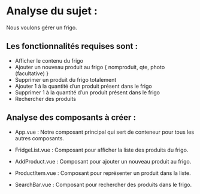 # Analyse du sujet :

Nous voulons gérer un frigo.

## Les fonctionnalités requises sont :

- Afficher le contenu du frigo
- Ajouter un nouveau produit au frigo { nomproduit, qte, photo (facultative) }
- Supprimer un produit du frigo totalement
- Ajouter 1 à la quantité d’un produit présent dans le frigo
- Supprimer 1 à la quantité d’un produit présent dans le frigo
- Rechercher des produits

## Analyse des composants à créer :

- App.vue : Notre composant principal qui sert de conteneur pour tous les autres composants.

- FridgeList.vue : Composant pour afficher la liste des produits du frigo.
- AddProduct.vue : Composant pour ajouter un nouveau produit au frigo.
- ProductItem.vue : Composant pour représenter un produit dans la liste.
- SearchBar.vue : Composant pour rechercher des produits dans le frigo.
